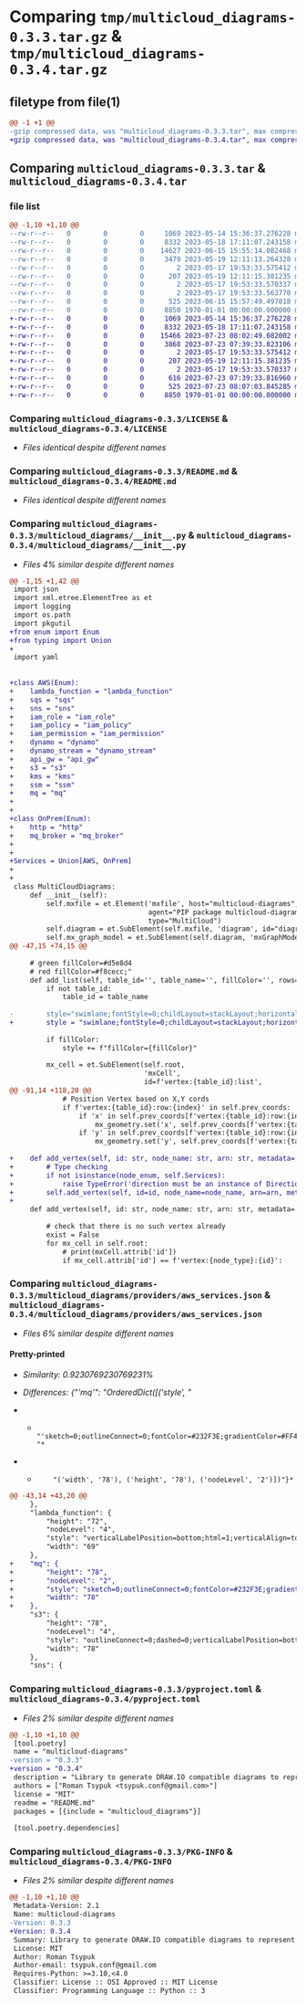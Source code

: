 # Comparing `tmp/multicloud_diagrams-0.3.3.tar.gz` & `tmp/multicloud_diagrams-0.3.4.tar.gz`

## filetype from file(1)

```diff
@@ -1 +1 @@
-gzip compressed data, was "multicloud_diagrams-0.3.3.tar", max compression
+gzip compressed data, was "multicloud_diagrams-0.3.4.tar", max compression
```

## Comparing `multicloud_diagrams-0.3.3.tar` & `multicloud_diagrams-0.3.4.tar`

### file list

```diff
@@ -1,10 +1,10 @@
--rw-r--r--   0        0        0     1069 2023-05-14 15:36:37.276228 multicloud_diagrams-0.3.3/LICENSE
--rw-r--r--   0        0        0     8332 2023-05-18 17:11:07.243158 multicloud_diagrams-0.3.3/README.md
--rw-r--r--   0        0        0    14627 2023-06-15 15:55:14.082468 multicloud_diagrams-0.3.3/multicloud_diagrams/__init__.py
--rw-r--r--   0        0        0     3479 2023-05-19 12:11:13.264328 multicloud_diagrams-0.3.3/multicloud_diagrams/providers/aws_services.json
--rw-r--r--   0        0        0        2 2023-05-17 19:53:33.575412 multicloud_diagrams-0.3.3/multicloud_diagrams/providers/azure_services.json
--rw-r--r--   0        0        0      207 2023-05-19 12:11:15.381235 multicloud_diagrams-0.3.3/multicloud_diagrams/providers/fallback.json
--rw-r--r--   0        0        0        2 2023-05-17 19:53:33.570337 multicloud_diagrams-0.3.3/multicloud_diagrams/providers/gcp_services.json
--rw-r--r--   0        0        0        2 2023-05-17 19:53:33.563770 multicloud_diagrams-0.3.3/multicloud_diagrams/providers/on_prem_services.json
--rw-r--r--   0        0        0      525 2023-06-15 15:57:49.497018 multicloud_diagrams-0.3.3/pyproject.toml
--rw-r--r--   0        0        0     8850 1970-01-01 00:00:00.000000 multicloud_diagrams-0.3.3/PKG-INFO
+-rw-r--r--   0        0        0     1069 2023-05-14 15:36:37.276228 multicloud_diagrams-0.3.4/LICENSE
+-rw-r--r--   0        0        0     8332 2023-05-18 17:11:07.243158 multicloud_diagrams-0.3.4/README.md
+-rw-r--r--   0        0        0    15466 2023-07-23 08:02:49.082002 multicloud_diagrams-0.3.4/multicloud_diagrams/__init__.py
+-rw-r--r--   0        0        0     3868 2023-07-23 07:39:33.823106 multicloud_diagrams-0.3.4/multicloud_diagrams/providers/aws_services.json
+-rw-r--r--   0        0        0        2 2023-05-17 19:53:33.575412 multicloud_diagrams-0.3.4/multicloud_diagrams/providers/azure_services.json
+-rw-r--r--   0        0        0      207 2023-05-19 12:11:15.381235 multicloud_diagrams-0.3.4/multicloud_diagrams/providers/fallback.json
+-rw-r--r--   0        0        0        2 2023-05-17 19:53:33.570337 multicloud_diagrams-0.3.4/multicloud_diagrams/providers/gcp_services.json
+-rw-r--r--   0        0        0      616 2023-07-23 07:39:33.816960 multicloud_diagrams-0.3.4/multicloud_diagrams/providers/on_prem_services.json
+-rw-r--r--   0        0        0      525 2023-07-23 08:07:03.845285 multicloud_diagrams-0.3.4/pyproject.toml
+-rw-r--r--   0        0        0     8850 1970-01-01 00:00:00.000000 multicloud_diagrams-0.3.4/PKG-INFO
```

### Comparing `multicloud_diagrams-0.3.3/LICENSE` & `multicloud_diagrams-0.3.4/LICENSE`

 * *Files identical despite different names*

### Comparing `multicloud_diagrams-0.3.3/README.md` & `multicloud_diagrams-0.3.4/README.md`

 * *Files identical despite different names*

### Comparing `multicloud_diagrams-0.3.3/multicloud_diagrams/__init__.py` & `multicloud_diagrams-0.3.4/multicloud_diagrams/__init__.py`

 * *Files 4% similar despite different names*

```diff
@@ -1,15 +1,42 @@
 import json
 import xml.etree.ElementTree as et
 import logging
 import os.path
 import pkgutil
+from enum import Enum
+from typing import Union
+
 import yaml
 
 
+class AWS(Enum):
+    lambda_function = "lambda_function"
+    sqs = "sqs"
+    sns = "sns"
+    iam_role = "iam_role"
+    iam_policy = "iam_policy"
+    iam_permission = "iam_permission"
+    dynamo = "dynamo"
+    dynamo_stream = "dynamo_stream"
+    api_gw = "api_gw"
+    s3 = "s3"
+    kms = "kms"
+    ssm = "ssm"
+    mq = "mq"
+
+
+class OnPrem(Enum):
+    http = "http"
+    mq_broker = "mq_broker"
+
+
+Services = Union[AWS, OnPrem]
+
+
 class MultiCloudDiagrams:
     def __init__(self):
         self.mxfile = et.Element('mxfile', host="multicloud-diagrams",
                                  agent="PIP package multicloud-diagrams. Generate resources in draw.io compatible format for Cloud infrastructure. Copyrights @ Roman Tsypuk 2023. MIT license.",
                                  type="MultiCloud")
         self.diagram = et.SubElement(self.mxfile, 'diagram', id="diagram_1", name="AWS components")
         self.mx_graph_model = et.SubElement(self.diagram, 'mxGraphModel', dx="1015", dy="661", grid="1", gridSize="10",
@@ -47,15 +74,15 @@
 
     # green fillColor=#d5e8d4
     # red fillColor=#f8cecc;"
     def add_list(self, table_id='', table_name='', fillColor='', rows=[], width="300"):
         if not table_id:
             table_id = table_name
 
-        style="swimlane;fontStyle=0;childLayout=stackLayout;horizontal=1;startSize=30;horizontalStack=0;resizeParent=1;resizeParentMax=0;resizeLast=0;collapsible=1;marginBottom=0;whiteSpace=wrap;html=1;"
+        style = "swimlane;fontStyle=0;childLayout=stackLayout;horizontal=1;startSize=30;horizontalStack=0;resizeParent=1;resizeParentMax=0;resizeLast=0;collapsible=1;marginBottom=0;whiteSpace=wrap;html=1;"
 
         if fillColor:
             style += f"fillColor={fillColor}"
 
         mx_cell = et.SubElement(self.root,
                                 'mxCell',
                                 id=f'vertex:{table_id}:list',
@@ -91,14 +118,20 @@
             # Position Vertex based on X,Y cords
             if f'vertex:{table_id}:row:{index}' in self.prev_coords:
                 if 'x' in self.prev_coords[f'vertex:{table_id}:row:{index}']:
                     mx_geometry.set('x', self.prev_coords[f'vertex:{table_id}:row:{index}']['x'])
                 if 'y' in self.prev_coords[f'vertex:{table_id}:row:{index}']:
                     mx_geometry.set('y', self.prev_coords[f'vertex:{table_id}:row:{index}']['y'])
 
+    def add_vertex(self, id: str, node_name: str, arn: str, metadata='', node_enum=Services):
+        # Type checking
+        if not isinstance(node_enum, self.Services):
+            raise TypeError('direction must be an instance of Direction Enum')
+        self.add_vertex(self, id=id, node_name=node_name, arn=arn, metadata=metadata, node_type=node_enum.value)
+
     def add_vertex(self, id: str, node_name: str, arn: str, metadata='', node_type=''):
 
         # check that there is no such vertex already
         exist = False
         for mx_cell in self.root:
             # print(mxCell.attrib['id'])
             if mx_cell.attrib['id'] == f'vertex:{node_type}:{id}':
```

### Comparing `multicloud_diagrams-0.3.3/multicloud_diagrams/providers/aws_services.json` & `multicloud_diagrams-0.3.4/multicloud_diagrams/providers/aws_services.json`

 * *Files 6% similar despite different names*

#### Pretty-printed

 * *Similarity: 0.9230769230769231%*

 * *Differences: {"'mq'": "OrderedDict([('style', "*

 * *         "'sketch=0;outlineConnect=0;fontColor=#232F3E;gradientColor=#FF4F8B;gradientDirection=north;fillColor=#BC1356;strokeColor=#ffffff;dashed=0;verticalLabelPosition=bottom;verticalAlign=top;align=center;html=1;fontSize=12;fontStyle=0;aspect=fixed;shape=mxgraph.aws4.resourceIcon;resIcon=mxgraph.aws4.mq;'), "*

 * *         "('width', '78'), ('height', '78'), ('nodeLevel', '2')])"}*

```diff
@@ -43,14 +43,20 @@
     },
     "lambda_function": {
         "height": "72",
         "nodeLevel": "4",
         "style": "verticalLabelPosition=bottom;html=1;verticalAlign=top;aspect=fixed;align=left;pointerEvents=1;shape=mxgraph.aws3.lambda_function;prIcon=server;fillColor=#F58534;gradientColor=none;html=1;",
         "width": "69"
     },
+    "mq": {
+        "height": "78",
+        "nodeLevel": "2",
+        "style": "sketch=0;outlineConnect=0;fontColor=#232F3E;gradientColor=#FF4F8B;gradientDirection=north;fillColor=#BC1356;strokeColor=#ffffff;dashed=0;verticalLabelPosition=bottom;verticalAlign=top;align=center;html=1;fontSize=12;fontStyle=0;aspect=fixed;shape=mxgraph.aws4.resourceIcon;resIcon=mxgraph.aws4.mq;",
+        "width": "78"
+    },
     "s3": {
         "height": "78",
         "nodeLevel": "4",
         "style": "outlineConnect=0;dashed=0;verticalLabelPosition=bottom;verticalAlign=top;align=left;html=1;shape=mxgraph.aws3.bucket_with_objects;fillColor=#E05243;gradientColor=none;",
         "width": "78"
     },
     "sns": {
```

### Comparing `multicloud_diagrams-0.3.3/pyproject.toml` & `multicloud_diagrams-0.3.4/pyproject.toml`

 * *Files 2% similar despite different names*

```diff
@@ -1,10 +1,10 @@
 [tool.poetry]
 name = "multicloud-diagrams"
-version = "0.3.3"
+version = "0.3.4"
 description = "Library to generate DRAW.IO compatible diagrams to represent Cloud infrastructure. AWS Cloud supported."
 authors = ["Roman Tsypuk <tsypuk.conf@gmail.com>"]
 license = "MIT"
 readme = "README.md"
 packages = [{include = "multicloud_diagrams"}]
 
 [tool.poetry.dependencies]
```

### Comparing `multicloud_diagrams-0.3.3/PKG-INFO` & `multicloud_diagrams-0.3.4/PKG-INFO`

 * *Files 2% similar despite different names*

```diff
@@ -1,10 +1,10 @@
 Metadata-Version: 2.1
 Name: multicloud-diagrams
-Version: 0.3.3
+Version: 0.3.4
 Summary: Library to generate DRAW.IO compatible diagrams to represent Cloud infrastructure. AWS Cloud supported.
 License: MIT
 Author: Roman Tsypuk
 Author-email: tsypuk.conf@gmail.com
 Requires-Python: >=3.10,<4.0
 Classifier: License :: OSI Approved :: MIT License
 Classifier: Programming Language :: Python :: 3
```

